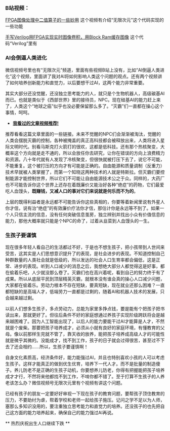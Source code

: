 ### B站视频：
[FPGA图像处理中二值算子的一些妙用](https://www.bilibili.com/video/BV1WY411L7Bd) 这个视频有介绍“无限次元”这个代码实现的一些功能

[手写Verilog用FPGA实现实时图像卷积，用Block Ram缓存图像](https://www.bilibili.com/video/BV1B3411W7Ht) 这个代码“Verilog”里有 

### AI会倒逼人类进化 

微信视频号里也有“无限次元”频道，里面有些视频B站上没有，比如“AI倒逼人类进化”这个视频，里面讲了我对AI将如何影响人类这个问题的观点。还有两个视频讲了如何培养创新能力和直觉力，以后要想干过AI，这两个能力非常重要。 

其实大部分还没觉醒，还没独立思考能力的人，就只是个生物机器人，高级碳基AI而已。也就是类似于《西部世界》里的接待员，NPC。现在硅基AI的能力赶上来了，人类这个“地球之癌”似乎也没必要保留那么多了。“灭霸”们一直都在操心这个事情，呵呵。


* [**我看过的文章视频推荐!**](https://zhuanlan.zhihu.com/p/623156118) 

推荐看看这篇文章里面的一些链接。未来不觉醒的NPC们会渐渐被淘汰，觉醒的人类会摆脱灭霸的控制，各种被掩盖的真正高科技都会被释放出来，人类将进入星际文明时代。别看马斯克打火箭打的很欢，这都是低科技。还有那个热核聚变，大概率这个方向就是走不通的，所以会放任你去研究，让你在错误的方向上浪费精力和资源。八十年代就有人发现了冷核聚变，但很快就被打压下去了，说它不可能，不能重复。这个被打压的方向才有可能是正确的。自由能源和质量调制（反重力）技术早就被人类掌握了，而第一个知晓这两种技术的人就是特斯拉。但灭霸们要控制能源才能控制世界，所以它们不可能让自由能源技术公之于众。同样的，大药厂也不可能告诉你这个世界上还存在着既廉价又能治好各种“绝症”的药物，它们最爱吃人血馒头，**既赚钱，又减人口的事对它们来说就是何乐而不为的**。

上层的既得利益者是永远都不可能告诉你这些真相的，你要等着新闻里说有外星人你才信，说有治“绝症”的有效廉价疗法你才信，那估计你是永远等不到了。如果一个人只信主流的信息，没有任何突破信息茧房，独立辨别并找出小众有价值信息的能力，那他大概率就只能是个NPC的命了，过着从韭菜到人血馒头的一生。 

### 生孩子要谨慎

现在很多年轻人看自己的生活都过不好，于是也不想生孩子，把小孩带到人世间来受苦，这其实是人们思想意识提升了的表现，是社会进步的表现。不知道控制自己种群数量的人类社会就是低级的，所以发达的社会人口生育率都会偏低，这是正常、进步的表现。听到人口减少的消息之后，我想绝大部分人都觉得这是好事，都在偷着乐吧，人少就没那么卷了。灭霸们也在高兴着呢，看到自己的努力终于有了成果。所以从底层平民到顶层精英灭霸，就根本没有谁会真的操心人口减少问题，大家都在偷着乐。劳动力根本不存在短缺，要真短缺，现在就业还那么困难？一直都短缺的是高端人才，低端劳力一直都是过剩的，随着AI和机器人技术的发展，只会越来越过剩。 

以前人们想多生孩子，多点劳动力，总能为家里多挣点钱，要是能有个把孩子把书读出来，那就更好了。但往后条件不好的家庭想通过养孩子实现阶级跨跃将会是越来越困难了。因为人工智能出现了，以后人的能力要能干过AI才能算是人才，不然就是个废柴。那要把孩子培养成才，必须从小就有良好的家庭环境，有懂教育的父母。像以前那样生完就不管了，靠天收的放养，能把孩子培养成高级人才的可能性就是微乎其微的。没能成才，找不到工作，孩子的日子就会过得很苦，甚至过不下去了还会相约......所以，生孩子要谨慎啊！

自身文化素质高，经济条件好，能力能强过AI，并且也特别喜欢小孩的人可以考虑生孩子。这样才能真正的做到优生优育，培养下一代人才。而不是批量的制造傻子。养儿防老不是正确的生孩子动机，你要想养儿防老，你得有把握能把孩子培养成才才行，不然将来他都找不到工作，不啃你都不错了。至于打算不生孩子的人养老该怎么办？微信视频号无限次元里有个视频有讲这个问题。

已经有孩子的朋友一定要好好审视一下现在孩子的教育问题，要帮孩子顶住教育的压力，不要助纣为虐，帮着学校和老师一起给孩子施压。记问之学不足以为人师，塞那么多知识没用的，要注重独立思考能力和直觉力的培养。还没孩子的也先把自己这方面的能力培养起来，确保自己的能力强过AI再说。

** 热烈庆祝出生人口继续下跌 **






